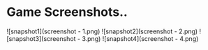 # Game Screenshots..


![snapshot1](screenshot - 1.png)
![snapshot2](screenshot - 2.png)
![snapshot3](screenshot - 3.png)
![snapshot4](screenshot - 4.png)


